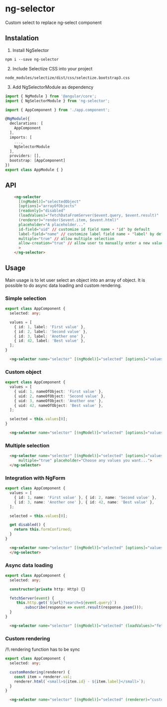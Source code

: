 # ng-selector
Custom select to replace ng-select component

## Instalation

1. Install NgSelector

  `npm i --save ng-selector`

2. Include Selectize CSS into your project

  `node_modules/selectize/dist/css/selectize.bootstrap3.css`

3. Add NgSelectorModule as dependency

```typescript
import { NgModule } from '@angular/core';
import { NgSelectorModule } from 'ng-selector';

import { AppComponent } from './app.component';

@NgModule({
  declarations: [
    AppComponent
  ],
  imports: [
    ...,
    NgSelectorModule
  ],
  providers: [],
  bootstrap: [AppComponent]
})
export class AppModule { }
```

## API

```html
    <ng-selector
      [(ngModel)]="selectedObject"
      [options]="arrayOfObjects"
      [readonly]="disabled"
      (loadValues)="fetchDataFromServer($event.query, $event.result)"
      (renderer)="render($event.item, $event.html)"
      placeholder="A placeholder..."
      id-field="uid" // customize id field name - 'id' by default
      label-field="name" // customize label field name - 'label' by default
      multiple="true" // allow multiple selection
      allow-creation="true" // allow user to manually enter a new value
      >
    </ng-selector>
```


## Usage

Main usage is to let user select an object into an array of object. It is possible to do async data loading and custom rendering.

### Simple selection

```typescript
export class AppComponent {
  selected: any;

  values = [
    { id: 1, label: 'First value' },
    { id: 2, label: 'Second value' },
    { id: 3, label: 'Another one' },
    { id: 42, label: 'Best value' },
  ];
}
```

```html
  <ng-selector name="selector" [(ngModel)]="selected" [options]="values"></ng-selector>
```

### Custom object

```typescript
export class AppComponent {
  values = [
    { uid: 1, nameOfObject: 'First value' },
    { uid: 2, nameOfObject: 'Second value' },
    { uid: 3, nameOfObject: 'Another one' },
    { uid: 42, nameOfObject: 'Best value' },
  ];

  selected = this.values[0];
}
```

```html
  <ng-selector name="selector" [(ngModel)]="selected" [options]="values" id-field="uid" label-field="nameOfObject"></ng-selector>
```

### Multiple selection

```html
  <ng-selector name="selector" [(ngModel)]="selected" [options]="values" 
      multiple="true" placeholder="Choose any values you want...">
  </ng-selector>
```

### Integration with NgForm

```typescript
export class AppComponent {
  values = [
    { id: 1, name: 'First value' }, { id: 2, name: 'Second value' },
    { id: 3, name: 'Another one' }, { id: 42, name: 'Best value' },
  ];

  selected = this.values[0];

  get disabled() {
    return this.formConfirmed;
  }
}
```

```html
  <ng-selector name="selector" [(ngModel)]="selected" [options]="values" [readonly]="disabled" required>
  </ng-selector>
```

### Async data loading

```typescript
export class AppComponent {
  selected: any;

  constructor(private http: Http) {}

  fetchServer(event) {
     this.http.get(`${url}?search=${event.query}`)
        .subscribe(response => event.result(response.json()));
  }
}
```

```html
  <ng-selector name="selector" [(ngModel)]="selected" (loadValues)="fetchServer($event)"></ng-selector>
```

### Custom rendering

/!\ rendering function has to be sync

```typescript
export class AppComponent {
  selected: any;

  customRendering(renderer) {
    const item = renderer.val;
    renderer.html(`<small>${item.id} - ${item.label}</small>`);
  }
}
```

```html
  <ng-selector name="selector" [(ngModel)]="selected" (renderer)="customRendering($event)"></ng-selector>
```